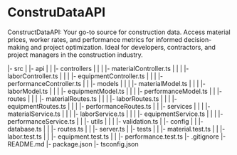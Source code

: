 # ConstruDataAPI
ConstructDataAPI: Your go-to source for construction data. Access material prices, worker rates, and performance metrics for informed decision-making and project optimization. Ideal for developers, contractors, and project managers in the construction industry.

|- src
|  |- api
|  |  |- controllers
|  |  |  |- materialController.ts
|  |  |  |- laborController.ts
|  |  |  |- equipmentController.ts
|  |  |  |- performanceController.ts
|  |  |- models
|  |  |  |- materialModel.ts
|  |  |  |- laborModel.ts
|  |  |  |- equipmentModel.ts
|  |  |  |- performanceModel.ts
|  |  |- routes
|  |  |  |- materialRoutes.ts
|  |  |  |- laborRoutes.ts
|  |  |  |- equipmentRoutes.ts
|  |  |  |- performanceRoutes.ts
|  |  |- services
|  |  |  |- materialService.ts
|  |  |  |- laborService.ts
|  |  |  |- equipmentService.ts
|  |  |  |- performanceService.ts
|  |  |- utils
|  |  |  |- validation.ts
|  |- config
|  |  |- database.ts
|  |  |- routes.ts
|  |  |- server.ts
|  |- tests
|  |  |- material.test.ts
|  |  |- labor.test.ts
|  |  |- equipment.test.ts
|  |  |- performance.test.ts
|- .gitignore
|- README.md
|- package.json
|- tsconfig.json

